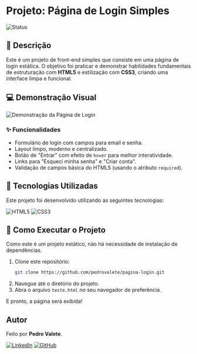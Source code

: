 # Projeto: Página de Login Simples

![Status](https://img.shields.io/badge/status-concluído-brightgreen)

## 📝 Descrição

Este é um projeto de front-end simples que consiste em uma página de login estática. O objetivo foi praticar e demonstrar habilidades fundamentais de estruturação com **HTML5** e estilização com **CSS3**, criando uma interface limpa e funcional.

## 💻 Demonstração Visual

![Demonstração da Página de Login](./screenshot.png)

### ✨ Funcionalidades

- Formulário de login com campos para email e senha.
- Layout limpo, moderno e centralizado.
- Botão de "Entrar" com efeito de `hover` para melhor interatividade.
- Links para "Esqueci minha senha" e "Criar conta".
- Validação de campos básica do HTML5 (usando o atributo `required`).

## 🚀 Tecnologias Utilizadas

Este projeto foi desenvolvido utilizando as seguintes tecnologias:

![HTML5](https://img.shields.io/badge/HTML5-E34F26?style=for-the-badge&logo=html5&logoColor=white)
![CSS3](https://img.shields.io/badge/CSS3-1572B6?style=for-the-badge&logo=css3&logoColor=white)

## 📂 Como Executar o Projeto

Como este é um projeto estático, não há necessidade de instalação de dependências.

1.  Clone este repositório:
    ```bash
    git clone https://github.com/pedrovalete/pagina-login.git
    ```
2.  Navegue até o diretório do projeto.
3.  Abra o arquivo `teste.html` no seu navegador de preferência.

E pronto, a página será exibida!

## Autor

Feito por **Pedro Valete**.

[![LinkedIn](https://img.shields.io/badge/LinkedIn-0077B5?style=for-the-badge&logo=linkedin&logoColor=white)](https://www.linkedin.com/in/pedro-valete-527658380)
[![GitHub](https://img.shields.io/badge/GitHub-181717?style=for-the-badge&logo=github&logoColor=white)](https://github.com/pedrovalete/)
